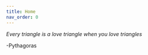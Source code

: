 ```yaml
---
title: Home
nav_order: 0
---
```


_Every triangle is a love triangle when you love triangles_

-Pythagoras